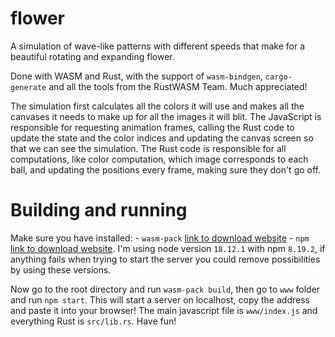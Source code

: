 # flower


A simulation of wave-like patterns with different speeds that make for a
beautiful rotating and expanding flower.

Done with WASM and Rust, with the support of `wasm-bindgen`, `cargo-generate`
and all the tools from the RustWASM Team. Much appreciated!


The simulation first calculates all the colors it will use and makes all the
canvases it needs to make up for all the images it will blit. The JavaScript is
responsible for requesting animation frames, calling the Rust code to update the
state and the color indices and updating the canvas screen so that we can see
the simulation. The Rust code is responsible for all computations, like color
computation, which image corresponds to each ball, and updating the positions
every frame, making sure they don't go off.

# Building and running

Make sure you have installed:
    - `wasm-pack` [link to download website](https://rustwasm.github.io/wasm-pack/)
    - `npm` [link to download website](https://docs.npmjs.com/downloading-and-installing-node-js-and-npm). I'm using node version `18.12.1` with npm `8.19.2`, if anything fails when trying to start the server you could remove possibilities by using these versions.


Now go to the root directory and run `wasm-pack build`, then go to `www` folder
and run `npm start`. This will start a server on localhost, copy the address and
paste it into your browser! The main javascript file is `www/index.js` and
everything Rust is `src/lib.rs`. Have fun!

